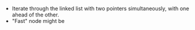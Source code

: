 
* Iterate through the linked list with two pointers simultaneously, with one ahead of the other. 
* "Fast" node might be
